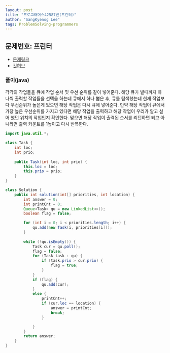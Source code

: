 ```yaml
---
layout: post
title: "프로그래머스42587번(프린터)"
author: "SangKyenog Lee"
tags: ProblemSolving-programmers
---
```


## 문제번호: 프린터
- [문제링크](https://programmers.co.kr/learn/courses/30/lessons/42587)
- [깃허브](https://github.com/sksk713/PS/blob/master/Solve008/%ED%94%84%EB%A6%B0%ED%84%B0.java)

### 풀이(java)
각각의 작업들을 큐에 작업 순서 및 우선 순위를 같이 넣어준다. 해당 큐가 빌때까지 하나씩 출력할 작업들을 선택을 하는데 큐에서 하나 뽑은 후, 큐를 탐색했는데 현재 작업보다 우선순위가 높은게 있으면 해당 작업은 다시 큐에 넣어준다. 만약 해당 작업이 큐에서 가장 높은 우선순위를 가지고 있다면 해당 작업을 출력하고 해당 작업이 우리가 알고 싶어 했던 위치의 작업인지 확인한다. 맞으면 해당 작업이 출력된 순서를 리턴하면 되고 아니라면 출력 카운트를 1높이고 다시 반복한다.

```java
import java.util.*;

class Task {
    int loc;
    int prio;
    
    public Task(int loc, int prio) {
        this.loc = loc;
        this.prio = prio;
    }
}

class Solution {
    public int solution(int[] priorities, int location) {
        int answer = 0;
        int printCnt = 0;
        Queue<Task> qu = new LinkedList<>();
        boolean flag = false;

        for (int i = 0; i < priorities.length; i++) {
            qu.add(new Task(i, priorities[i]));
        }
        
        while (!qu.isEmpty()) {
            Task cur = qu.poll();
            flag = false;
            for (Task task : qu) {
                if (task.prio > cur.prio) {
                    flag = true;
                }
            }
            if (flag) {
                qu.add(cur);
            }
            else {
                printCnt++;
                if (cur.loc == location) {
                    answer = printCnt;
                    break;
                }

            }
        }
        return answer;
    }
}
```
